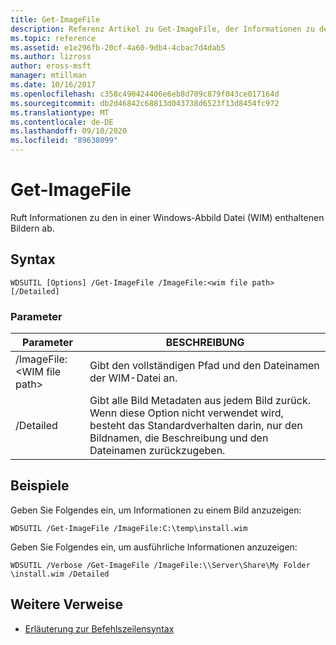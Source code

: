 ```yaml
---
title: Get-ImageFile
description: Referenz Artikel zu Get-ImageFile, der Informationen zu den Bildern abruft, die in einer Windows-Abbild Datei (WIM-Datei) enthalten sind.
ms.topic: reference
ms.assetid: e1e296fb-20cf-4a60-9db4-4cbac7d4dab5
ms.author: lizross
author: eross-msft
manager: mtillman
ms.date: 10/16/2017
ms.openlocfilehash: c358c490424406e6eb8d709c879f043ce017164d
ms.sourcegitcommit: db2d46842c68813d043738d6523f13d8454fc972
ms.translationtype: MT
ms.contentlocale: de-DE
ms.lasthandoff: 09/10/2020
ms.locfileid: "89638099"
---
```

# <a name="get-imagefile"></a>Get-ImageFile

Ruft Informationen zu den in einer Windows-Abbild Datei (WIM) enthaltenen Bildern ab.

## <a name="syntax"></a>Syntax

```
WDSUTIL [Options] /Get-ImageFile /ImageFile:<wim file path> [/Detailed]
```

### <a name="parameters"></a>Parameter

|Parameter|BESCHREIBUNG|
|---------|-----------|
|/ImageFile:\<WIM file path>|Gibt den vollständigen Pfad und den Dateinamen der WIM-Datei an.|
|/Detailed|Gibt alle Bild Metadaten aus jedem Bild zurück. Wenn diese Option nicht verwendet wird, besteht das Standardverhalten darin, nur den Bildnamen, die Beschreibung und den Dateinamen zurückzugeben.|

## <a name="examples"></a>Beispiele

Geben Sie Folgendes ein, um Informationen zu einem Bild anzuzeigen:
```
WDSUTIL /Get-ImageFile /ImageFile:C:\temp\install.wim
```
Geben Sie Folgendes ein, um ausführliche Informationen anzuzeigen:
```
WDSUTIL /Verbose /Get-ImageFile /ImageFile:\\Server\Share\My Folder \install.wim /Detailed
```

## <a name="additional-references"></a>Weitere Verweise

- [Erläuterung zur Befehlszeilensyntax](command-line-syntax-key.md)
